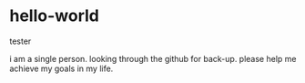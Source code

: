 # hello-world
tester

i am a single person. looking through the github for back-up. please help me achieve my goals in my life.
